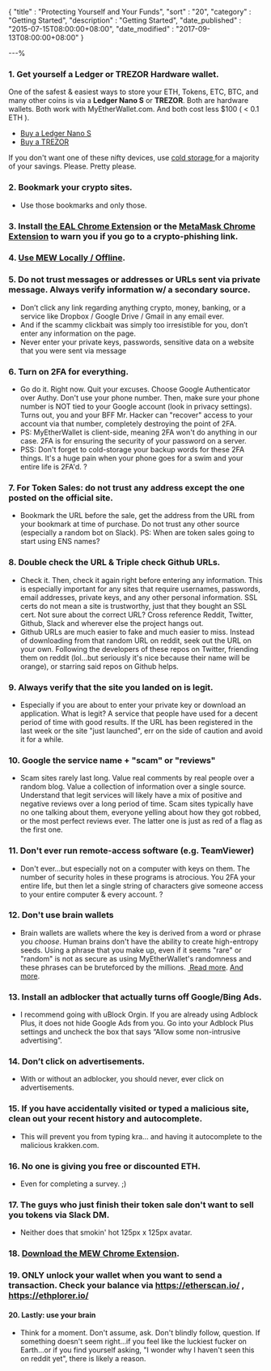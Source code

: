 {
"title"       : "Protecting Yourself and Your Funds",
"sort"        : "20",
"category"    : "Getting Started",
"description" : "Getting Started",
"date_published" : "2015-07-15T08:00:00+08:00",
"date_modified"  : "2017-09-13T08:00:00+08:00"
}

---%




### 1. Get yourself a Ledger or TREZOR Hardware wallet.
<p id="pyayfp_1">
One of the safest &amp; easiest ways to store your ETH, Tokens, ETC, BTC, and many other coins is via a <strong>Ledger Nano S</strong> or <strong>TREZOR</strong>. Both are hardware wallets. Both work with MyEtherWallet.com. And both cost less $100 ( &lt; 0.1 ETH ).
</p>
<ul>
  <li id="pyayfl_1">
    <a href='https://www.ledgerwallet.com/r/fa4b?path=/products/' target='_blank'>Buy a Ledger Nano S</a>
  </li>
  <li id="pyayfl_2">
    <a href='https://trezor.io/?a=myetherwallet.com' target='_blank'> Buy a TREZOR</a>
  </li>
</ul>

<p id="pyayfp_2">
If you don't want one of these nifty devices, use <a href='https://kb.myetherwallet.com/offline/ethereum-cold-storage-with-myetherwallet.html' target='_blank'>cold storage </a> for a majority of your savings. Please. Pretty please.
</p>

### 2. Bookmark your crypto sites.
<ul>
  <li id="pyayfl_3">
    Use those bookmarks and only those.
  </li>
</ul>

### 3. Install [the EAL Chrome Extension](https://chrome.google.com/webstore/detail/etheraddresslookup/pdknmigbbbhmllnmgdfalmedcmcefdfn) or the [MetaMask Chrome Extension](https://chrome.google.com/webstore/detail/metamask/nkbihfbeogaeaoehlefnkodbefgpgknn) to warn you if you go to a crypto-phishing link.

### 4. [Use MEW Locally / Offline](https://kb.myetherwallet.com/offline/running-myetherwallet-locally.html).

### 5. Do not trust messages or addresses or URLs sent via private message. Always verify information w/ a secondary source.
<ul>
  <li id="pyayfl_4">
    Don’t click any link regarding anything crypto, money, banking, or a service like Dropbox / Google Drive / Gmail in any email ever.
  </li>
  <li id="pyayfl_5">
    And if the scammy clickbait was simply too irresistible for you, don’t enter any information on the page.
  </li>
  <li id="pyayfl_6">
    Never enter your private keys, passwords, sensitive data on a website that you were sent via message
  </li>
</ul>

### 6. Turn on 2FA for everything.
<ul>
  <li id="pyayfl_7">
    Go do it. Right now. Quit your excuses. Choose Google Authenticator over Authy. Don't use your phone number. Then, make sure your phone number is NOT tied to your Google account (look in privacy settings). Turns out, you and your BFF Mr. Hacker can "recover" access to your account via that number, completely destroying the point of 2FA.
  </li>
  <li id="pyayfl_8">
    PS: MyEtherWallet is client-side, meaning 2FA won't do anything in our case. 2FA is for ensuring the security of your password on a server.
  </li>
  <li id="pyayfl_9">
    PSS: Don't forget to cold-storage your backup words for these 2FA things. It's a huge pain when your phone goes for a swim and your entire life is 2FA'd. ?
  </li>
</ul>

### 7. For Token Sales: do not trust any address except the one posted on the official site.
<ul>
  <li id="pyayfl_10">
    Bookmark the URL before the sale, get the address from the URL from your bookmark at time of purchase. Do not trust any other source (especially a random bot on Slack). PS: When are token sales going to start using ENS names?
  </li>
</ul>

### 8. Double check the URL & Triple check Github URLs.
<ul>
  <li id="pyayfl_11">
    Check it. Then, check it again right before entering any information. This is especially important for any sites that require usernames, passwords, email addresses, private keys, and any other personal information. SSL certs do not mean a site is trustworthy, just that they bought an SSL cert. Not sure about the correct URL? Cross reference Reddit, Twitter, Github, Slack and wherever else the project hangs out.
  </li>
  <li id="pyayfl_12">
    Github URLs are much easier to fake and much easier to miss. Instead of downloading from that random URL on reddit, seek out the URL on your own. Following the developers of these repos on Twitter, friending them on reddit (lol...but seriously it's nice because their name will be orange), or starring said repos on Github helps.
  </li>
</ul>

### 9. Always verify that the site you landed on is legit.
<ul>
  <li id="pyayfl_13">
    Especially if you are about to enter your private key or download an application. What is legit? A service that people have used for a decent period of time with good results. If the URL has been registered in the last week or the site "just launched", err on the side of caution and avoid it for a while.
  </li>
</ul>

### 10. Google the service name + "scam" or "reviews"
 <ul>
   <li id="pyayfl_14">
     Scam sites rarely last long. Value real comments by real people over a random blog. Value a collection of information over a single source. Understand that legit services will likely have a mix of positive and negative reviews over a long period of time. Scam sites typically have no one talking about them, everyone yelling about how they got robbed, or the most perfect reviews ever. The latter one is just as red of a flag as the first one.
   </li>
 </ul>

### 11. Don't ever run remote-access software (e.g. TeamViewer)
<ul>
  <li id="pyayfl_15">
    Don't ever...but especially not on a computer with keys on them. The number of security holes in these programs is atrocious. You 2FA your entire life, but then let a single string of characters give someone access to your entire computer & every account. ?
  </li>
</ul>

### 12. Don't use brain wallets
<ul>
  <li id="pyayfl_16">
    Brain wallets are wallets where the key is derived from a word or phrase you <em>choose</em>. Human brains don't have the ability to create high-entropy seeds. Using a phrase that you make up, even if it seems "rare" or "random" is not as secure as using MyEtherWallet's randomness and these phrases can be bruteforced by the millions. <a href='https://arstechnica.com/security/2013/10/how-the-bible-and-youtube-are-fueling-the-next-frontier-of-password-cracking/' target='_blank'> Read more</a>. <a href='https://arstechnica.com/security/2016/02/password-cracking-attacks-on-bitcoin-wallets-net-103000/' target='_blank'> And more</a>.
  </li>
</ul>

### 13. Install an adblocker that actually turns off Google/Bing Ads.
<ul>
  <li id="pyayfl_17">
    I recommend going with uBlock Orgin. If you are already using Adblock Plus, it does not hide Google Ads from you. Go into your Adblock Plus settings and uncheck the box that says “Allow some non-intrusive advertising”.
  </li>
</ul>

### 14. Don’t click on advertisements.
<ul>
  <li id="pyayfl_18">
    With or without an adblocker, you should never, ever click on advertisements.
  </li>
</ul>

### 15. If you have accidentally visited or typed a malicious site, clean out your recent history and autocomplete.
<ul>
  <li id="pyayfl_19">
    This will prevent you from typing kra… and having it autocomplete to the malicious krakken.com.
  </li>
</ul>


### 16. No one is giving you free or discounted ETH.
<ul>
  <li id="pyayfl_20">
    Even for completing a survey. ;)
  </li>
</ul>

### 17. The guys who just finish their token sale don't want to sell you tokens via Slack DM.
<ul>
  <li id="pyayfl_21">
    Neither does that smokin' hot 125px x 125px avatar.
  </li>
</ul>

### 18. <a href='https://chrome.google.com/webstore/detail/myetherwallet/nlbmnnijcnlegkjjpcfjclmcfggfefdm?hl=en' target='_blank'> Download the MEW Chrome Extension</a>.

### 19. ONLY unlock your wallet when you want to send a transaction. Check your balance via <a href='https://etherscan.io/' target='_blank'> https://etherscan.io/ </a>, <a href='https://ethplorer.io/' target='_blank'>https://ethplorer.io/</a>

#### 20. Lastly: use your brain
<ul>
  <li id="pyayfl_22">
    Think for a moment. Don't assume, ask. Don't blindly follow, question. If something doesn't seem right...if you feel like the luckiest fucker on Earth...or if you find yourself asking, "I wonder why I haven't seen this on reddit yet", there is likely a reason.
  </li>
</ul>
